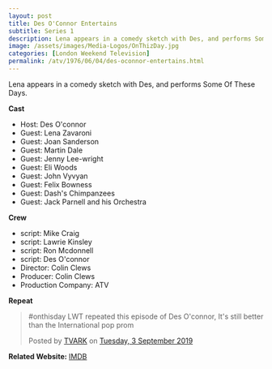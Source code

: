 ```yaml
---
layout: post
title: Des O'Connor Entertains
subtitle: Series 1
description: Lena appears in a comedy sketch with Des, and performs Some Of These Days.
image: /assets/images/Media-Logos/OnThizDay.jpg
categories: [London Weekend Television]
permalink: /atv/1976/06/04/des-oconnor-entertains.html
---
```


Lena appears in a comedy sketch with Des, and performs Some Of These Days.

**Cast**
* Host: Des O'connor
* Guest: Lena Zavaroni
* Guest: Joan Sanderson
* Guest: Martin Dale
* Guest: Jenny Lee-wright
* Guest: Eli Woods
* Guest: John Vyvyan
* Guest: Felix Bowness
* Guest: Dash's Chimpanzees
* Guest: Jack Parnell and his Orchestra

**Crew**
* script: Mike Craig
* script: Lawrie Kinsley
* script: Ron Mcdonnell
* script: Des O'connor
* Director: Colin Clews
* Producer: Colin Clews
* Production Company: ATV

**Repeat**
<div id="fb-root"></div>
<script async defer crossorigin="anonymous" src="https://connect.facebook.net/en_GB/sdk.js#xfbml=1&version=v4.0"></script>
<div class="fb-post" data-href="https://facebook.com/tvark.org/photos/pb.125133210861721.-2207520000.1567679490./2999606830080997/?type=3&amp;theater" data-width="750" data-show-text="true"><blockquote cite="https://developers.facebook.com/tvark.org/photos/a.452266604815045/2999606830080997/?type=3" class="fb-xfbml-parse-ignore"><p>#onthisday LWT repeated this episode of Des O&#039;connor,  It&#039;s still better than the International pop prom</p>Posted by <a href="https://www.facebook.com/tvark.org/">TVARK</a> on&nbsp;<a href="https://developers.facebook.com/tvark.org/photos/a.452266604815045/2999606830080997/?type=3">Tuesday, 3 September 2019</a></blockquote></div>

**Related Website:**
<span class="post-categories">[IMDB](https://www.imdb.com/title/tt1771143)</span>
